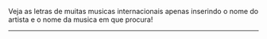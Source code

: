 Veja as letras de muitas musicas internacionais apenas inserindo o nome do artista e o nome da musica em que procura! <hr>
